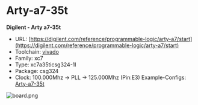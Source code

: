 # Arty-a7-35t
**Digilent - Arty a7-35t**

* URL: [https://digilent.com/reference/programmable-logic/arty-a7/start](https://digilent.com/reference/programmable-logic/arty-a7/start)
* Toolchain: [vivado](../../generator/toolchains/vivado/README.md)
* Family: xc7
* Type: xc7a35ticsg324-1l
* Package: csg324
* Clock: 100.000Mhz -> PLL -> 125.000Mhz (Pin:E3)
 Example-Configs: [Arty-a7-35t](../../configs/Arty-a7-35t)

![board.png](board.png)

